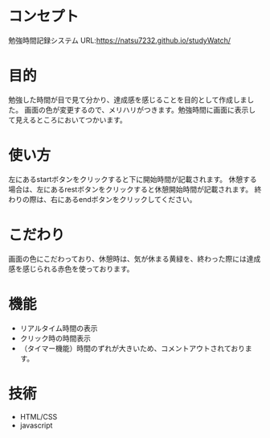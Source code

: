 # コンセプト
勉強時間記録システム
URL:<https://natsu7232.github.io/studyWatch/>

# 目的
勉強した時間が目で見て分かり、達成感を感じることを目的として作成しました。
画面の色が変更するので、メリハリがつきます。勉強時間に画面に表示して見えるところにおいてつかいます。

# 使い方
左にあるstartボタンをクリックすると下に開始時間が記載されます。
休憩する場合は、左にあるrestボタンをクリックすると休憩開始時間が記載されます。
終わりの際は、右にあるendボタンをクリックしてください。

# こだわり
画面の色にこだわっており、休憩時は、気が休まる黄緑を、終わった際には達成感を感じられる赤色を使っております。


# 機能
- リアルタイム時間の表示
- クリック時の時間表示
- （タイマー機能）時間のずれが大きいため、コメントアウトされております。

# 技術
- HTML/CSS
- javascript